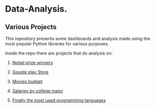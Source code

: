 # Data-Analysis.

## Various Projects

This repository presents some dashboards and analysis made using the most popular Python libraries for various purposes.

Inside the repo there are projects that do analysis on:

1. [Nobel prize winners](https://github.com/giannisyp/Data-Analysis/tree/main/Data_Analysis_Nobel_Prize) 

2. [Google play Store](https://github.com/giannisyp/Data-Analysis/tree/main/Data_analysis_Google_Play_Store)

3. [Movies budget](https://github.com/giannisyp/Data-Analysis/tree/main/Data_analysis_Movies_budget-gross_estimate)

4. [Salaries by college major](https://github.com/giannisyp/Data-Analysis/tree/main/Data_exploration)

5. [Finally the most used programming languages](https://github.com/giannisyp/Data-Analysis/tree/main/Data_visualisation) 
